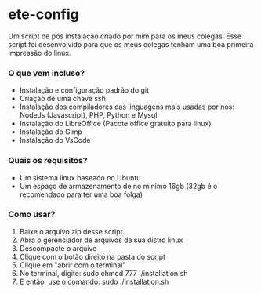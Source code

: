 # ete-config
Um script de pós instalação críado por mim para os meus colegas. 
Esse script foi desenvolvido para que os meus colegas tenham uma boa primeira impressão do linux.

### O que vem incluso?
- Instalação e configuração padrão do git
- Criação de uma chave ssh
- Instalação dos compiladores das linguagens mais usadas por nós: NodeJs (Javascript), PHP, Python e Mysql
- Instalação do LibreOffice (Pacote office gratuito para linux)
- Instalação do Gimp
- Instalação do VsCode

### Quais os requisitos?
- Um sistema linux baseado no Ubuntu
- Um espaço de armazenamento de no minimo 16gb (32gb é o recomendado para ter uma boa folga)

### Como usar?

1. Baixe o arquivo zip desse script.
2. Abra o gerenciador de arquivos da sua distro linux
3. Descompacte o arquivo
4. Clique com o botão direito na pasta do script
5. Clique em "abrir com o terminal"
6. No terminal, digite: sudo chmod 777 ./installation.sh
7. E então, use o comando: sudo ./installation.sh

